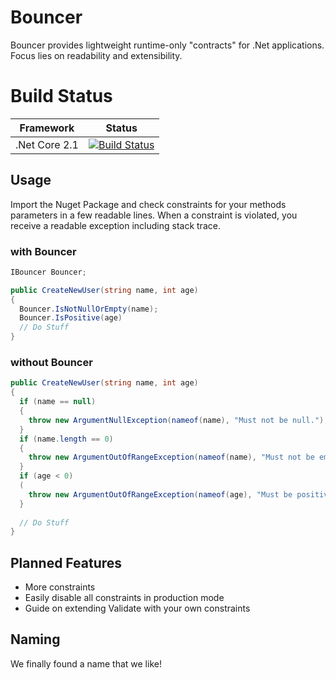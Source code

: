 # Bouncer
Bouncer provides lightweight runtime-only "contracts" for .Net applications. 
Focus lies on readability and extensibility.

# Build Status

| Framework | Status|
|--|--|
| .Net Core 2.1 | [![Build Status](https://travis-ci.org/BrutalHack/Bouncer.svg?branch=master)](https://travis-ci.org/BrutalHack/Bouncer) |

## Usage

Import the Nuget Package and check constraints for your methods parameters in a few readable lines.
When a constraint is violated, you receive a readable exception including stack trace.

### with Bouncer
```cs
IBouncer Bouncer;

public CreateNewUser(string name, int age)
{
  Bouncer.IsNotNullOrEmpty(name);
  Bouncer.IsPositive(age)
  // Do Stuff
}
```

### without Bouncer
```cs
public CreateNewUser(string name, int age)
{
  if (name == null)
  {
    throw new ArgumentNullException(nameof(name), "Must not be null.");
  }
  if (name.length == 0)
  {
    throw new ArgumentOutOfRangeException(nameof(name), "Must not be empty.");
  }
  if (age < 0)
  (
    throw new ArgumentOutOfRangeException(nameof(age), "Must be positive.");
  }
  
  // Do Stuff
}
```

## Planned Features

- More constraints
- Easily disable all constraints in production mode
- Guide on extending Validate with your own constraints

## Naming

We finally found a name that we like!
